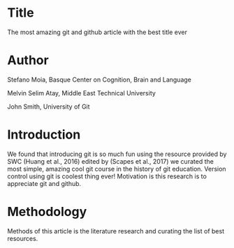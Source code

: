 # Title
The most amazing git and github article with the best title ever
# Author
Stefano Moia, Basque Center on Cognition, Brain and Language

Melvin Selim Atay, Middle East Technical University

John Smith, University of Git
# Introduction
We found that introducing git is so much fun using the resource provided by SWC (Huang et al., 2016) edited by (Scapes et al., 2017) we curated the most simple, amazing cool git course in the history of git education.
Version control using git is coolest thing ever!
Motivation is this research is to appreciate git and github.
# Methodology
Methods of this article is the literature research and curating the list of best resources.
